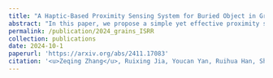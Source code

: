 ```yaml
---
title: "A Haptic-Based Proximity Sensing System for Buried Object in Granular Material"
abstract: "In this paper, we propose a simple yet effective proximity sensing system for underground stuff based on the haptic feedback of the sensor-granules interaction. <br/><img src='/images/publications/2024_grains_isrr.jpg'>"
permalink: /publication/2024_grains_ISRR
collection: publications
date: 2024-10-1
paperurl: 'https://arxiv.org/abs/2411.17083'
citation: '<u>Zeqing Zhang</u>, Ruixing Jia, Youcan Yan, Ruihua Han, Shijie Lin, Qian Jiang, Liangjun Zhang, Jia Pan (2024). <br><i>The 40th International Symposium of Robotics Research (ISRR). Long Beach, California, USA, December 8-12 2024</i>.'
---
```


